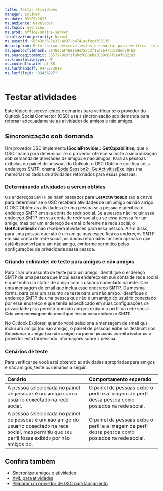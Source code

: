 ```yaml
---
title: Testar atividades
manager: soliver
ms.date: 03/09/2015
ms.audience: Developer
ms.topic: overview
ms.prod: office-online-server
localization_priority: Normal
ms.assetid: 98343c36-5e32-4d07-b474-adfeca693135
description: Este tópico descreve testes e cenários para verificar se o provedor do Outlook Social Connector (OSC) usa a sincronização sob demanda para retornar adequadamente as atividades de amigos e não amigos.
ms.openlocfilehash: 0a40dca84681a9e758c2f17d2647c339ded70462
ms.sourcegitcommit: 8657170d071f9bcf680aba50b9c07f2a4fb82283
ms.translationtype: MT
ms.contentlocale: pt-BR
ms.lasthandoff: 04/28/2019
ms.locfileid: "33436297"
---
```

# <a name="testing-activities"></a>Testar atividades

Este tópico descreve testes e cenários para verificar se o provedor do Outlook Social Connector (OSC) usa a sincronização sob demanda para retornar adequadamente as atividades de amigos e não amigos.

<a name="olosc_TestingActivities_OnDemandSync"> </a>

## <a name="on-demand-synchronization"></a>Sincronização sob demanda

Um provedor OSC implementa **ISocialProvider:: GetCapabilities**, que o OSC chama para determinar se o provedor oferece suporte à sincronização sob demanda de atividades de amigos e não amigos. Para as pessoas exibidas no painel de pessoas do Outlook, o OSC Obtém e codifica seus endereços SMTP, chama [ISocialSession2:: GetActivitiesEx](isocialsession2-getactivitiesex.md)e lojas (na memória) os dados de atividades retornados para essas pessoas. 
  
### <a name="determining-activities-to-get"></a>Determinando atividades a serem obtidas

Os endereços SMTP de hash passados para **GetActivitiesEx** são a chave para determinar se o OSC receberá atividades de um amigo ou não amigo. O OSC Obtém as atividades de uma pessoa se a pessoa especifica o endereço SMTP em sua conta de rede social. Se a pessoa não incluir esse endereço SMTP em sua conta de rede social ou se essa pessoa for um amigo, mas por um endereço de email diferente na rede social, o **GetActivitiesEx** não receberá atividades para essa pessoa. Além disso, para uma pessoa que não é um amigo mas especifica os endereços SMTP em sua conta de rede social, os dados retornados incluem apenas o que está disponível para um não amigo, conforme permitido pelas configurações de privacidade dessa pessoa. 
  
### <a name="creating-test-subjects-for-friends-and-non-friends"></a>Criando entidades de teste para amigos e não amigos

Para criar um assunto de teste para um amigo, identifique o endereço SMTP de uma pessoa que inclui esse endereço em sua conta de rede social e que tenha um status de amigo com o usuário conectado na rede. Crie uma mensagem de email que inclua esse endereço SMTP. Da mesma forma, para criar um assunto de teste para um não amigo, identifique o endereço SMTP de uma pessoa que não é um amigo do usuário conectado por esse endereço e que tenha especificado em suas configurações de privacidade para permitir que não amigos exibam o perfil na rede social. Crie uma mensagem de email que inclua esse endereço SMTP. 
  
No Outlook Explorer, quando você seleciona a mensagem de email que inclui um amigo (ou não amigo), o painel de pessoas exibe os destinatários. Selecionar o amigo (ou não amigo) no painel pessoas permite testar se o provedor está fornecendo informações sobre a pessoa.
  
### <a name="test-scenarios"></a>Cenários de teste

Para verificar se você está obtendo as atividades apropriadas para amigos e não amigos, teste os cenários a seguir.
  
|**Cenário**|**Comportamento esperado**|
|:-----|:-----|
|A pessoa selecionada no painel de pessoas é um amigo com o usuário conectado na rede social.  <br/> |O painel de pessoas exibe o perfil e a imagem de perfil dessa pessoa como postados na rede social.  <br/> |
|A pessoa selecionada no painel de pessoas é um não amigo do usuário conectado na rede social, mas permitiu que seu perfil fosse exibido por não amigos do.  <br/> |O painel de pessoas exibe o perfil e a imagem de perfil dessa pessoa como postados na rede social.  <br/> |
   
## <a name="see-also"></a>Confira também

- [Sincronizar amigos e atividades](synchronizing-friends-and-activities.md)  
- [XML para atividades](xml-for-activities.md)
- [Preparar um provedor de OSC para lançamento](getting-ready-to-release-an-osc-provider.md)

